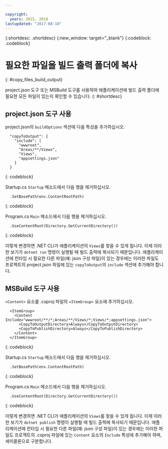 ```yaml
---

copyright:
  years: 2015, 2018
lastupdated: "2017-08-10"
---
```


{:shortdesc: .shortdesc}
{:new_window: target="_blank"}
{:codeblock: .codeblock}


# 필요한 파일을 빌드 출력 폴더에 복사
{: #copy_files_build_output}

project.json 도구 또는 MSBuild 도구를 사용하여 애플리케이션에 빌드 출력 폴더에 필요한 모든 파일이 있는지 확인할 수 있습니다.
{: #shortdesc}


## project.json 도구 사용

project.json의 `buildOptions` 섹션에 다음 특성을 추가하십시오.
```
  "copyToOutput": {
    "include": [
      "wwwroot",
      "Areas/**/Views",
      "Views",
      "appsettings.json"
    ]
  }
```
{: codeblock}

Startup.cs `Startup` 메소드에서 다음 행을 제거하십시오.
```
  .SetBasePath(env.ContentRootPath)
```
{: codeblock}

Program.cs `Main` 메소드에서 다음 행을 제거하십시오.
```
  .UseContentRoot(Directory.GetCurrentDirectory())
```
{: codeblock}

이렇게 변경하면 .NET CLI가 애플리케이션의 `Views`를 찾을 수 있게 됩니다. 이제 이러한 보기가 `dotnet run` 명령이 실행될 때 빌드 출력에 복사되기 때문입니다.  애플리케이션에 런타임 시 필요한 다른 파일(예: json 구성 파일)이 있는 경우에는 이러한 파일도 프로젝트의 project.json 파일에 있는 `copyToOutput`의 `include` 섹션에 추가해야 합니다.

## MSBuild 도구 사용

`<Content>` 요소를 .csproj 파일의 `<ItemGroup>` 요소에 추가하십시오.
```
  <ItemGroup>
    <Content Include="wwwroot/**/*;Areas/**/Views/*;Views/*;appsettings.json">
      <CopyToOutputDirectory>Always</CopyToOutputDirectory>
      <CopyToPublishDirectory>Always</CopyToPublishDirectory>
    </Content>
  </ItemGroup>
```
{: codeblock}

Startup.cs `Startup` 메소드에서 다음 행을 제거하십시오.
```
  .SetBasePath(env.ContentRootPath)
```
{: codeblock}

Program.cs `Main` 메소드에서 다음 행을 제거하십시오.
```
  .UseContentRoot(Directory.GetCurrentDirectory())
```
{: codeblock}

이렇게 변경하면 .NET CLI가 애플리케이션의 `Views`를 찾을 수 있게 됩니다. 이제 이러한 보기가 `dotnet publish` 명령이 실행될 때 빌드 출력에 복사되기 때문입니다.  애플리케이션에 런타임 시 필요한 다른 파일(예: json 구성 파일)이 있는 경우에는 이러한 파일도 프로젝트의 .csproj 파일에 있는 `Content` 요소의 `Include` 특성에 추가해야 하며, 세미콜론으로 구분합니다.
